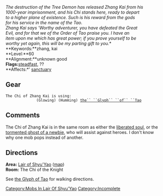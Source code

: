 *The destruction of the Tree Demon has released Zhang Kai from his*  
*1000-year imprisonment, and his Chi stands here, ready to depart*  
*to a higher plane of existence. Such is his reward from the gods*  
*for his service in the name of the Tao.*  
*Zhang Kai says 'Worthy adventurer, you have defeated the Great*  
*Evil, and for that we of the Order of Tao praise you. I have an*  
*item upon me which has great power; if you prove yourself to be*  
*worthy yet again, this will be my parting gift to you.**  
**Keywords:**zhang, kai  
**Level:**60  
**Alignment:**unknown good  
**Flags:**[steadfast](Sentinel_Mobs.md "wikilink"), ??  
**Affects:*' [sanctuary](Sanctuary.md "wikilink")

## Gear

`The Chi of Zhang Kai is using:`  
<held>`              (Glowing) (Humming) `[`the`` ``Glyph`` ``of`` ``Tao`](Glyph_Of_Tao_(1_of_2).md "wikilink")

## Comments

The Chi of Zhang Kai is in the same room as either the [liberated
soul](Liberated_Soul.md "wikilink"), or the [tormented ghost of a
newbie](Tormented_Ghost_Of_A_Newbie.md "wikilink"), who will assist
against heroes. I don't know why one mob pops instead of another.

## Directions

**Area:** [Lair of Shyu'Yao](:Category:Lair_Of_Shyu'Yao.md "wikilink")
([map](Lair_Of_Shyu'Yao_Map.md "wikilink"))  
**Room:** The Chi of the Knight

See [the Glyph of Tao](Glyph_Of_Tao_(1_of_2).md "wikilink") for walking
directions.

[Category:Mobs In Lair Of
Shyu'Yao](Category:Mobs_In_Lair_Of_Shyu'Yao "wikilink")
[Category:Incomplete](Category:Incomplete "wikilink")

